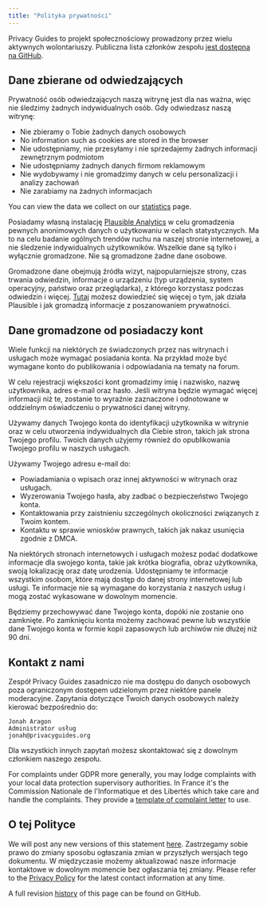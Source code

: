 ```yaml
---
title: "Polityka prywatności"
---
```


Privacy Guides to projekt społecznościowy prowadzony przez wielu aktywnych wolontariuszy. Publiczna lista członków zespołu [jest dostępna na GitHub](https://github.com/orgs/privacyguides/people).

## Dane zbierane od odwiedzających

Prywatność osób odwiedzających naszą witrynę jest dla nas ważna, więc nie śledzimy żadnych indywidualnych osób. Gdy odwiedzasz naszą witrynę:

- Nie zbieramy o Tobie żadnych danych osobowych
- No information such as cookies are stored in the browser
- Nie udostępniamy, nie przesyłamy i nie sprzedajemy żadnych informacji zewnętrznym podmiotom
- Nie udostępniamy żadnych danych firmom reklamowym
- Nie wydobywamy i nie gromadzimy danych w celu personalizacji i analizy zachowań
- Nie zarabiamy na żadnych informacjach

You can view the data we collect on our [statistics](statistics.md) page.

Posiadamy własną instalację [Plausible Analytics](https://plausible.io) w celu gromadzenia pewnych anonimowych danych o użytkowaniu w celach statystycznych. Ma to na celu badanie ogólnych trendów ruchu na naszej stronie internetowej, a nie śledzenie indywidualnych użytkowników. Wszelkie dane są tylko i wyłącznie gromadzone. Nie są gromadzone żadne dane osobowe.

Gromadzone dane obejmują źródła wizyt, najpopularniejsze strony, czas trwania odwiedzin, informacje o urządzeniu (typ urządzenia, system operacyjny, państwo oraz przeglądarka), z którego korzystasz podczas odwiedzin i więcej. [Tutaj](https://plausible.io/data-policy) możesz dowiedzieć się więcej o tym, jak działa Plausible i jak gromadzą informacje z poszanowaniem prywatności.

## Dane gromadzone od posiadaczy kont

Wiele funkcji na niektórych ze świadczonych przez nas witrynach i usługach może wymagać posiadania konta. Na przykład może być wymagane konto do publikowania i odpowiadania na tematy na forum.

W celu rejestracji większości kont gromadzimy imię i nazwisko, nazwę użytkownika, adres e-mail oraz hasło. Jeśli witryna będzie wymagać więcej informacji niż te, zostanie to wyraźnie zaznaczone i odnotowane w oddzielnym oświadczeniu o prywatności danej witryny.

Używamy danych Twojego konta do identyfikacji użytkownika w witrynie oraz w celu utworzenia indywidualnych dla Ciebie stron, takich jak strona Twojego profilu. Twoich danych użyjemy również do opublikowania Twojego profilu w naszych usługach.

Używamy Twojego adresu e-mail do:

- Powiadamiania o wpisach oraz innej aktywności w witrynach oraz usługach.
- Wyzerowania Twojego hasła, aby zadbać o bezpieczeństwo Twojego konta.
- Kontaktowania przy zaistnieniu szczególnych okoliczności związanych z Twoim kontem.
- Kontaktu w sprawie wniosków prawnych, takich jak nakaz usunięcia zgodnie z DMCA.

Na niektórych stronach internetowych i usługach możesz podać dodatkowe informacje dla swojego konta, takie jak krótka biografia, obraz użytkownika, swoją lokalizację oraz datę urodzenia. Udostępniamy te informacje wszystkim osobom, które mają dostęp do danej strony internetowej lub usługi. Te informacje nie są wymagane do korzystania z naszych usług i mogą zostać wykasowane w dowolnym momencie.

Będziemy przechowywać dane Twojego konta, dopóki nie zostanie ono zamknięte. Po zamknięciu konta możemy zachować pewne lub wszystkie dane Twojego konta w formie kopii zapasowych lub archiwów nie dłużej niż 90 dni.

## Kontakt z nami

Zespół Privacy Guides zasadniczo nie ma dostępu do danych osobowych poza ograniczonym dostępem udzielonym przez niektóre panele moderacyjne. Zapytania dotyczące Twoich danych osobowych należy kierować bezpośrednio do:

```text
Jonah Aragon
Administrator usług
jonah@privacyguides.org
```

Dla wszystkich innych zapytań możesz skontaktować się z dowolnym członkiem naszego zespołu.

For complaints under GDPR more generally, you may lodge complaints with your local data protection supervisory authorities. In France it's the Commission Nationale de l'Informatique et des Libertés which take care and handle the complaints. They provide a [template of complaint letter](https://www.cnil.fr/en/plaintes) to use.

## O tej Polityce

We will post any new versions of this statement [here](privacy-policy.md). Zastrzegamy sobie prawo do zmiany sposobu ogłaszania zmian w przyszłych wersjach tego dokumentu. W międzyczasie możemy aktualizować nasze informacje kontaktowe w dowolnym momencie bez ogłaszania tej zmiany. Please refer to the [Privacy Policy](privacy-policy.md) for the latest contact information at any time.

A full revision [history](https://github.com/privacyguides/privacyguides.org/commits/main/docs/about/privacy-policy.md) of this page can be found on GitHub.
